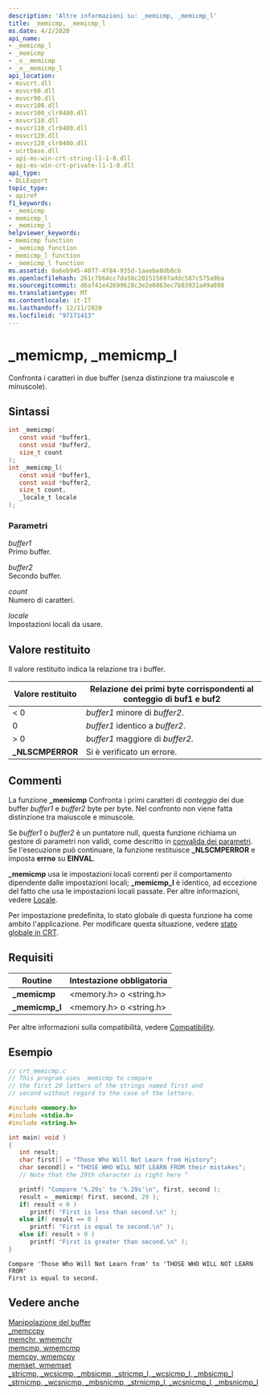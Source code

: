 ```yaml
---
description: 'Altre informazioni su: _memicmp, _memicmp_l'
title: _memicmp, _memicmp_l
ms.date: 4/2/2020
api_name:
- _memicmp_l
- _memicmp
- _o__memicmp
- _o__memicmp_l
api_location:
- msvcrt.dll
- msvcr80.dll
- msvcr90.dll
- msvcr100.dll
- msvcr100_clr0400.dll
- msvcr110.dll
- msvcr110_clr0400.dll
- msvcr120.dll
- msvcr120_clr0400.dll
- ucrtbase.dll
- api-ms-win-crt-string-l1-1-0.dll
- api-ms-win-crt-private-l1-1-0.dll
api_type:
- DLLExport
topic_type:
- apiref
f1_keywords:
- _memicmp
- memicmp_l
- _memicmp_l
helpviewer_keywords:
- memicmp function
- _memicmp function
- memicmp_l function
- _memicmp_l function
ms.assetid: 0a6eb945-4077-4f84-935d-1aaebe8db8cb
ms.openlocfilehash: 261c7b64cc7da58c201515697addc587c575a9ba
ms.sourcegitcommit: d6af41e42699628c3e2e6063ec7b03931a49a098
ms.translationtype: MT
ms.contentlocale: it-IT
ms.lasthandoff: 12/11/2020
ms.locfileid: "97171413"
---
```

# <a name="_memicmp-_memicmp_l"></a>_memicmp, _memicmp_l

Confronta i caratteri in due buffer (senza distinzione tra maiuscole e minuscole).

## <a name="syntax"></a>Sintassi

```C
int _memicmp(
   const void *buffer1,
   const void *buffer2,
   size_t count
);
int _memicmp_l(
   const void *buffer1,
   const void *buffer2,
   size_t count,
   _locale_t locale
);
```

### <a name="parameters"></a>Parametri

*buffer1*<br/>
Primo buffer.

*buffer2*<br/>
Secondo buffer.

*count*<br/>
Numero di caratteri.

*locale*<br/>
Impostazioni locali da usare.

## <a name="return-value"></a>Valore restituito

Il valore restituito indica la relazione tra i buffer.

|Valore restituito|Relazione dei primi byte corrispondenti al conteggio di buf1 e buf2|
|------------------|--------------------------------------------------------|
|< 0|*buffer1* minore di *buffer2*.|
|0|*buffer1* identico a *buffer2*.|
|> 0|*buffer1* maggiore di *buffer2*.|
|**_NLSCMPERROR**|Si è verificato un errore.|

## <a name="remarks"></a>Commenti

La funzione **_memicmp** Confronta i primi caratteri di *conteggio* dei due buffer *buffer1* e *buffer2* byte per byte. Nel confronto non viene fatta distinzione tra maiuscole e minuscole.

Se *buffer1* o *buffer2* è un puntatore null, questa funzione richiama un gestore di parametri non validi, come descritto in [convalida dei parametri](../../c-runtime-library/parameter-validation.md). Se l'esecuzione può continuare, la funzione restituisce **_NLSCMPERROR** e imposta **errno** su **EINVAL**.

**_memicmp** usa le impostazioni locali correnti per il comportamento dipendente dalle impostazioni locali; **_memicmp_l** è identico, ad eccezione del fatto che usa le impostazioni locali passate. Per altre informazioni, vedere [Locale](../../c-runtime-library/locale.md).

Per impostazione predefinita, lo stato globale di questa funzione ha come ambito l'applicazione. Per modificare questa situazione, vedere [stato globale in CRT](../global-state.md).

## <a name="requirements"></a>Requisiti

|Routine|Intestazione obbligatoria|
|-------------|---------------------|
|**_memicmp**|\<memory.h> o \<string.h>|
|**_memicmp_l**|\<memory.h> o \<string.h>|

Per altre informazioni sulla compatibilità, vedere [Compatibility](../../c-runtime-library/compatibility.md).

## <a name="example"></a>Esempio

```C
// crt_memicmp.c
// This program uses _memicmp to compare
// the first 29 letters of the strings named first and
// second without regard to the case of the letters.

#include <memory.h>
#include <stdio.h>
#include <string.h>

int main( void )
{
   int result;
   char first[] = "Those Who Will Not Learn from History";
   char second[] = "THOSE WHO WILL NOT LEARN FROM their mistakes";
   // Note that the 29th character is right here ^

   printf( "Compare '%.29s' to '%.29s'\n", first, second );
   result = _memicmp( first, second, 29 );
   if( result < 0 )
      printf( "First is less than second.\n" );
   else if( result == 0 )
      printf( "First is equal to second.\n" );
   else if( result > 0 )
      printf( "First is greater than second.\n" );
}
```

```Output
Compare 'Those Who Will Not Learn from' to 'THOSE WHO WILL NOT LEARN FROM'
First is equal to second.
```

## <a name="see-also"></a>Vedere anche

[Manipolazione del buffer](../../c-runtime-library/buffer-manipulation.md)<br/>
[_memccpy](memccpy.md)<br/>
[memchr, wmemchr](memchr-wmemchr.md)<br/>
[memcmp, wmemcmp](memcmp-wmemcmp.md)<br/>
[memcpy, wmemcpy](memcpy-wmemcpy.md)<br/>
[memset, wmemset](memset-wmemset.md)<br/>
[_stricmp, _wcsicmp, _mbsicmp, _stricmp_l, _wcsicmp_l, _mbsicmp_l](stricmp-wcsicmp-mbsicmp-stricmp-l-wcsicmp-l-mbsicmp-l.md)<br/>
[_strnicmp, _wcsnicmp, _mbsnicmp, _strnicmp_l, _wcsnicmp_l, _mbsnicmp_l](strnicmp-wcsnicmp-mbsnicmp-strnicmp-l-wcsnicmp-l-mbsnicmp-l.md)<br/>
